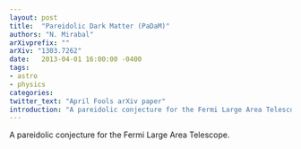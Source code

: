 ```yaml
---
layout: post
title:  "Pareidolic Dark Matter (PaDaM)"
authors: "N. Mirabal"
arXivprefix: ""
arXiv: "1303.7262"
date:   2013-04-01 16:00:00 -0400
tags:
- astro
- physics
categories:
twitter_text: "April Fools arXiv paper"
introduction: "A pareidolic conjecture for the Fermi Large Area Telescope..."
---
```


A pareidolic conjecture for the Fermi Large Area Telescope.

